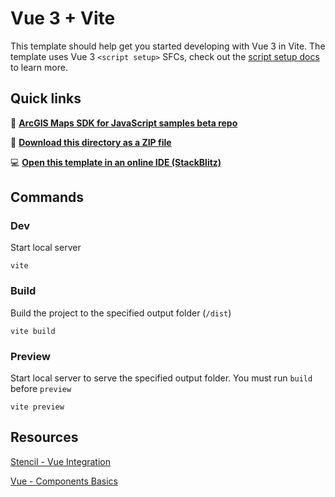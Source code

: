 # Vue 3 + Vite

This template should help get you started developing with Vue 3 in Vite. The template uses Vue 3 `<script setup>` SFCs, check out the [script setup docs](https://v3.vuejs.org/api/sfc-script-setup.html#sfc-script-setup) to learn more.

## Quick links

🔗 **[ArcGIS Maps SDK for JavaScript samples beta repo](https://github.com/Esri/arcgis-maps-sdk-javascript-samples-beta/tree/main)**

📁 **[Download this directory as a ZIP file](https://download-directory.github.io?url=https://github.com/Esri/arcgis-maps-sdk-javascript-samples-beta/tree/main/packages/map-components/templates/vue)** 

💻 **[Open this template in an online IDE (StackBlitz)](https://stackblitz.com/github/Esri/arcgis-maps-sdk-javascript-samples-beta/tree/main/packages/map-components/templates/vue)** 

## Commands

### Dev

Start local server

```
vite
```

### Build

Build the project to the specified output folder (`/dist`)

```
vite build
```

### Preview

Start local server to serve the specified output folder. You must run `build` before `preview`

```
vite preview
```

## Resources

[Stencil - Vue Integration](https://stenciljs.com/docs/vue)

[Vue - Components Basics](https://vuejs.org/guide/essentials/component-basics.html)